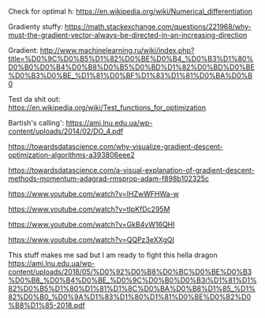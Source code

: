Check for optimal h:
https://en.wikipedia.org/wiki/Numerical_differentiation

Gradienty stuffy:
https://math.stackexchange.com/questions/221968/why-must-the-gradient-vector-always-be-directed-in-an-increasing-direction


Gradient:
http://www.machinelearning.ru/wiki/index.php?title=%D0%9C%D0%B5%D1%82%D0%BE%D0%B4_%D0%B3%D1%80%D0%B0%D0%B4%D0%B8%D0%B5%D0%BD%D1%82%D0%BD%D0%BE%D0%B3%D0%BE_%D1%81%D0%BF%D1%83%D1%81%D0%BA%D0%B0

Test da shit out:
https://en.wikipedia.org/wiki/Test_functions_for_optimization

Bartish's calling':
https://ami.lnu.edu.ua/wp-content/uploads/2014/02/DO_4.pdf


https://towardsdatascience.com/why-visualize-gradient-descent-optimization-algorithms-a393806eee2

https://towardsdatascience.com/a-visual-explanation-of-gradient-descent-methods-momentum-adagrad-rmsprop-adam-f898b102325c


https://www.youtube.com/watch?v=IHZwWFHWa-w

https://www.youtube.com/watch?v=tIpKfDc295M

https://www.youtube.com/watch?v=GkB4vW16QHI

https://www.youtube.com/watch?v=QQPz3eXXgQI

This stuff makes me sad but I am ready to fight this hella dragon 
https://ami.lnu.edu.ua/wp-content/uploads/2018/05/%D0%92%D0%B8%D0%BC%D0%BE%D0%B3%D0%B8_%D0%B4%D0%BE_%D0%9C%D0%B0%D0%B3i%D1%81%D1%82%D0%B5%D1%80%D1%81%D1%8C%D0%BA%D0%B8%D1%85_%D1%82%D0%B0_%D0%9A%D1%83%D1%80%D1%81%D0%BE%D0%B2%D0%B8%D1%85-2018.pdf



